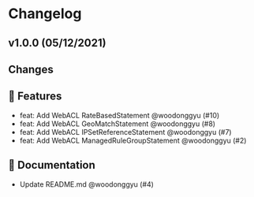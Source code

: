 # Changelog

## v1.0.0 (05/12/2021)
## Changes

## 🚀 Features

- feat: Add WebACL RateBasedStatement @woodonggyu (#10)
- feat: Add WebACL GeoMatchStatement @woodonggyu (#8)
- feat: Add WebACL IPSetReferenceStatement @woodonggyu (#7)
- feat: Add WebACL ManagedRuleGroupStatement @woodonggyu (#2)

## 📝 Documentation

- Update README.md @woodonggyu (#4)
